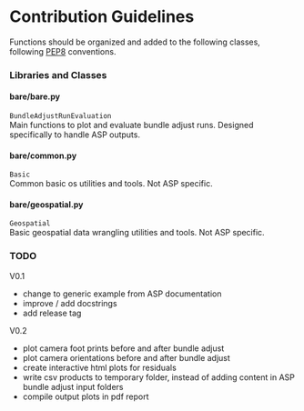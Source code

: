 # Contribution Guidelines

Functions should be organized and added to the following classes, following [PEP8](http://www.python.org/dev/peps/pep-0008/) conventions.



### Libraries and Classes

#### bare/bare.py
`BundleAdjustRunEvaluation`  
Main functions to plot and evaluate bundle adjust runs. Designed specifically to handle ASP outputs.

#### bare/common.py
`Basic`  
Common basic os utilities and tools. Not ASP specific.


#### bare/geospatial.py
`Geospatial`  
Basic geospatial data wrangling utilities and tools. Not ASP specific.






### TODO
V0.1
- change to generic example from ASP documentation
- improve / add docstrings
- add release tag

V0.2
- plot camera foot prints before and after bundle adjust
- plot camera orientations before and after bundle adjust
- create interactive html plots for residuals
- write csv products to temporary folder, instead of adding content in ASP bundle adjust input folders
- compile output plots in pdf report

